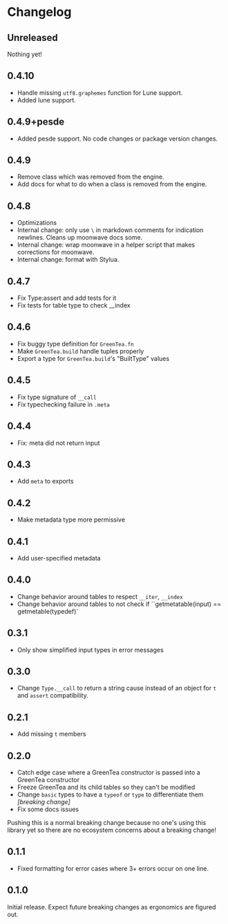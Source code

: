 # Changelog

## Unreleased

Nothing yet!

## 0.4.10

- Handle missing `utf8.graphemes` function for Lune support.
- Added lune support.

## 0.4.9+pesde

- Added pesde support. No code changes or package version changes.

## 0.4.9

- Remove class which was removed from the engine.
- Add docs for what to do when a class is removed from the engine.

## 0.4.8

- Optimizations
- Internal change: only use `\` in markdown comments for indication newlines. Cleans up moonwave docs some.
- Internal change: wrap moonwave in a helper script that makes corrections for moonwave.
- Internal change: format with Stylua.

## 0.4.7

- Fix Type:assert and add tests for it
- Fix tests for table type to check __index

## 0.4.6

- Fix buggy type definition for `GreenTea.fn`
- Make `GreenTea.build` handle tuples properly
- Export a type for `GreenTea.build`'s "BuiltType" values

## 0.4.5

- Fix type signature of `__call`
- Fix typechecking failure in `.meta`

## 0.4.4

- Fix: meta did not return input

## 0.4.3

- Add `meta` to exports

## 0.4.2

- Make metadata type more permissive

## 0.4.1

- Add user-specified metadata

## 0.4.0

- Change behavior around tables to respect `__iter`, `__index`
- Change behavior around tables to not check if ``getmetatable(input) == getmetable(typedef)`

## 0.3.1

- Only show simplified input types in error messages

## 0.3.0

- Change `Type.__call` to return a string cause instead of an object for `t` and `assert` compatibility.

## 0.2.1

- Add missing `t` members

## 0.2.0

- Catch edge case where a GreenTea constructor is passed into a GreenTea constructor
- Freeze GreenTea and its child tables so they can't be modified
- Change `basic` types to have a `typeof` or `type` to differentiate them _[breaking change]_
- Fix some docs issues

Pushing this is a normal breaking change because no one's using this library yet so there are no ecosystem concerns about a breaking change!

## 0.1.1

- Fixed formatting for error cases where 3+ errors occur on one line.

## 0.1.0

Initial release.
Expect future breaking changes as ergonomics are figured out.